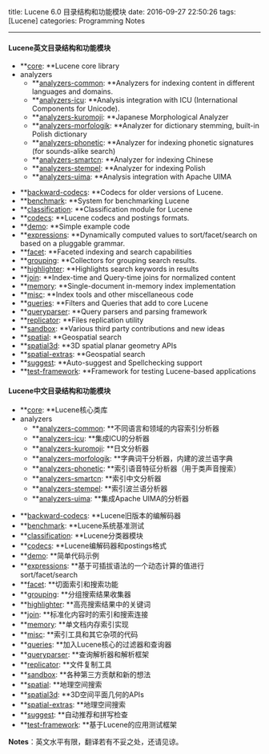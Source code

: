 title: Lucene 6.0 目录结构和功能模块
date: 2016-09-27 22:50:26
tags: [Lucene]
categories: Programming Notes

---

#### Lucene英文目录结构和功能模块
- **[core](https://lucene.apache.org/core/6_0_0/core/index.html): **Lucene core library
- analyzers
  * **[analyzers-common](https://lucene.apache.org/core/6_0_0/analyzers-common/index.html): **Analyzers for indexing content in different languages and domains.
  * **[analyzers-icu](https://lucene.apache.org/core/6_0_0/analyzers-icu/index.html): **Analysis integration with ICU (International Components for Unicode).
  * **[analyzers-kuromoji](https://lucene.apache.org/core/6_0_0/analyzers-kuromoji/index.html): **Japanese Morphological Analyzer
  * **[analyzers-morfologik](https://lucene.apache.org/core/6_0_0/analyzers-morfologik/index.html): **Analyzer for dictionary stemming, built-in Polish dictionary
  * **[analyzers-phonetic](https://lucene.apache.org/core/6_0_0/analyzers-phonetic/index.html): **Analyzer for indexing phonetic signatures (for sounds-alike search)
  * **[analyzers-smartcn](https://lucene.apache.org/core/6_0_0/analyzers-smartcn/index.html): **Analyzer for indexing Chinese
  * **[analyzers-stempel](https://lucene.apache.org/core/6_0_0/analyzers-stempel/index.html): **Analyzer for indexing Polish
  *  **[analyzers-uima](https://lucene.apache.org/core/6_0_0/analyzers-uima/index.html): **Analysis integration with Apache UIMA
* **[backward-codecs](https://lucene.apache.org/core/6_0_0/backward-codecs/index.html): **Codecs for older versions of Lucene.
* **[benchmark](https://lucene.apache.org/core/6_0_0/benchmark/index.html): **System for benchmarking Lucene
* **[classification](https://lucene.apache.org/core/6_0_0/classification/index.html): **Classification module for Lucene
* **[codecs](https://lucene.apache.org/core/6_0_0/codecs/index.html): **Lucene codecs and postings formats.
* **[demo](https://lucene.apache.org/core/6_0_0/demo/index.html): **Simple example code
* **[expressions](https://lucene.apache.org/core/6_0_0/expressions/index.html): **Dynamically computed values to sort/facet/search on based on a pluggable grammar.
* **[facet](https://lucene.apache.org/core/6_0_0/facet/index.html): **Faceted indexing and search capabilities
* **[grouping](https://lucene.apache.org/core/6_0_0/grouping/index.html): **Collectors for grouping search results.
* **[highlighter](https://lucene.apache.org/core/6_0_0/highlighter/index.html): **Highlights search keywords in results
* **[join](https://lucene.apache.org/core/6_0_0/join/index.html): **Index-time and Query-time joins for normalized content
* **[memory](https://lucene.apache.org/core/6_0_0/memory/index.html): **Single-document in-memory index implementation
* **[misc](https://lucene.apache.org/core/6_0_0/misc/index.html): **Index tools and other miscellaneous code
* **[queries](https://lucene.apache.org/core/6_0_0/queries/index.html): **Filters and Queries that add to core Lucene
* **[queryparser](https://lucene.apache.org/core/6_0_0/queryparser/index.html): **Query parsers and parsing framework
* **[replicator](https://lucene.apache.org/core/6_0_0/replicator/index.html): **Files replication utility
* **[sandbox](https://lucene.apache.org/core/6_0_0/sandbox/index.html): **Various third party contributions and new ideas
* **[spatial](https://lucene.apache.org/core/6_0_0/spatial/index.html): **Geospatial search
* **[spatial3d](https://lucene.apache.org/core/6_0_0/spatial3d/index.html): **3D spatial planar geometry APIs
* **[spatial-extras](https://lucene.apache.org/core/6_0_0/spatial-extras/index.html): **Geospatial search
* **[suggest](https://lucene.apache.org/core/6_0_0/suggest/index.html): **Auto-suggest and Spellchecking support
* **[test-framework](https://lucene.apache.org/core/6_0_0/test-framework/index.html): **Framework for testing Lucene-based applications

#### Lucene中文目录结构和功能模块
- **[core](https://lucene.apache.org/core/6_0_0/core/index.html): **Lucene核心类库
- analyzers
  * **[analyzers-common](https://lucene.apache.org/core/6_0_0/analyzers-common/index.html): **不同语言和领域的内容索引分析器
  * **[analyzers-icu](https://lucene.apache.org/core/6_0_0/analyzers-icu/index.html): **集成ICU的分析器
  * **[analyzers-kuromoji](https://lucene.apache.org/core/6_0_0/analyzers-kuromoji/index.html): **日文分析器
  * **[analyzers-morfologik](https://lucene.apache.org/core/6_0_0/analyzers-morfologik/index.html): **字典词干分析器，内建的波兰语字典
  * **[analyzers-phonetic](https://lucene.apache.org/core/6_0_0/analyzers-phonetic/index.html): **索引语音特征分析器（用于类声音搜索）
  * **[analyzers-smartcn](https://lucene.apache.org/core/6_0_0/analyzers-smartcn/index.html): **索引中文分析器
  * **[analyzers-stempel](https://lucene.apache.org/core/6_0_0/analyzers-stempel/index.html): **索引波兰语分析器
  *  **[analyzers-uima](https://lucene.apache.org/core/6_0_0/analyzers-uima/index.html): **集成Apache UIMA的分析器
* **[backward-codecs](https://lucene.apache.org/core/6_0_0/backward-codecs/index.html): **Lucene旧版本的编解码器
* **[benchmark](https://lucene.apache.org/core/6_0_0/benchmark/index.html): **Lucene系统基准测试
* **[classification](https://lucene.apache.org/core/6_0_0/classification/index.html): **Lucene分类器模块
* **[codecs](https://lucene.apache.org/core/6_0_0/codecs/index.html): **Lucene编解码器和postings格式
* **[demo](https://lucene.apache.org/core/6_0_0/demo/index.html): **简单代码示例
* **[expressions](https://lucene.apache.org/core/6_0_0/expressions/index.html): **基于可插拔语法的一个动态计算的值进行sort/facet/search
* **[facet](https://lucene.apache.org/core/6_0_0/facet/index.html): **切面索引和搜索功能
* **[grouping](https://lucene.apache.org/core/6_0_0/grouping/index.html): **分组搜索结果收集器
* **[highlighter](https://lucene.apache.org/core/6_0_0/highlighter/index.html): **高亮搜索结果中的关键词
* **[join](https://lucene.apache.org/core/6_0_0/join/index.html): **标准化内容时的索引和搜索连接
* **[memory](https://lucene.apache.org/core/6_0_0/memory/index.html): **单文档内存索引实现
* **[misc](https://lucene.apache.org/core/6_0_0/misc/index.html): **索引工具和其它杂项的代码
* **[queries](https://lucene.apache.org/core/6_0_0/queries/index.html): **加入Lucene核心的过滤器和查询器
* **[queryparser](https://lucene.apache.org/core/6_0_0/queryparser/index.html): **查询解析器和解析框架
* **[replicator](https://lucene.apache.org/core/6_0_0/replicator/index.html): **文件复制工具
* **[sandbox](https://lucene.apache.org/core/6_0_0/sandbox/index.html): **各种第三方贡献和新的想法
* **[spatial](https://lucene.apache.org/core/6_0_0/spatial/index.html): **地理空间搜索
* **[spatial3d](https://lucene.apache.org/core/6_0_0/spatial3d/index.html): **3D空间平面几何的APIs
* **[spatial-extras](https://lucene.apache.org/core/6_0_0/spatial-extras/index.html): **地理空间搜索
* **[suggest](https://lucene.apache.org/core/6_0_0/suggest/index.html): **自动推荐和拼写检查
* **[test-framework](https://lucene.apache.org/core/6_0_0/test-framework/index.html): **基于Lucene的应用测试框架

**Notes**：英文水平有限，翻译若有不妥之处，还请见谅。